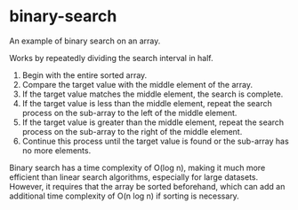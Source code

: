 # binary-search

An example of binary search on an array.

Works by repeatedly dividing the search interval in half.

1. Begin with the entire sorted array.
2. Compare the target value with the middle element of the array.
3. If the target value matches the middle element, the search is complete.
4. If the target value is less than the middle element, repeat the search
   process on the sub-array to the left of the middle element.
5. If the target value is greater than the middle element, repeat the search
   process on the sub-array to the right of the middle element.
6. Continue this process until the target value is found or the sub-array has no
   more elements.

Binary search has a time complexity of O(log n), making it much more efficient
than linear search algorithms, especially for large datasets. However, it
requires that the array be sorted beforehand, which can add an additional time
complexity of O(n log n) if sorting is necessary.

